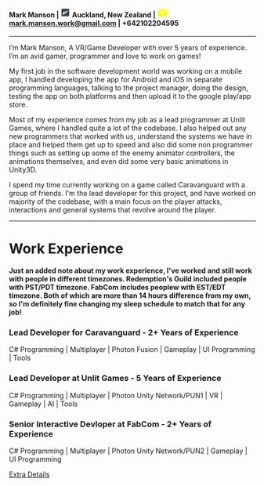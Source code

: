 #### Mark Manson | <img src="/assets/images/fern.png" width="20" height="20"> Auckland, New Zealand | <img src="/assets/images/Message-Mail-256.png" width="20" height="20"> mark.manson.work@gmail.com  | +642102204595
<hr />
I’m Mark Manson, A VR/Game Developer with over 5 years of experience. I’m an avid gamer, programmer and love to work on games!

My first job in the software development world was working on a mobile app, I handled developing the app for Android and iOS in separate programming languages, talking to the project manager, doing the design, testing the app on both platforms and then upload it to the google play/app store.

Most of my experience comes from my job as a lead programmer at Unlit Games, where I handled quite a lot of the codebase. I also helped out any new programmers that worked with us, understand the systems we have in place and helped them get up to speed and also did some non programmer things such as setting up some of the enemy animator controllers, the animations themselves, and even did some very basic animations in Unity3D.

I spend my time currently working on a game called Caravanguard with a group of friends. I'm the lead developer for this project, and have worked on majority of the codebase, with a main focus on the player attacks, interactions and general systems that revolve around the player.

<hr />

# Work Experience

**Just an added note about my work experience, I've worked and still work with people in different timezones. Redemption's Guild included people with PST/PDT timezone. FabCom includes peoplew with EST/EDT timezone. Both of which are more than 14 hours difference from my own, so I'm definitely fine changing my sleep schedule to match that for any job!**

### **Lead Developer for Caravanguard - 2+ Years of Experience**

C# Programming | Multiplayer | Photon Fusion  | Gameplay | UI Programming | Tools

### **Lead Developer at Unlit Games - 5 Years of Experience**

C# Programming | Multiplayer | Photon Unity Network/PUN1 | VR | Gameplay | AI | Tools

### **Senior Interactive Devloper at FabCom - 2+ Years of Experience**

C# Programming | Multiplayer | Photon Unity Network/PUN2  | Gameplay | UI Programming

<a href="/workexperience">Extra Details</a>
 